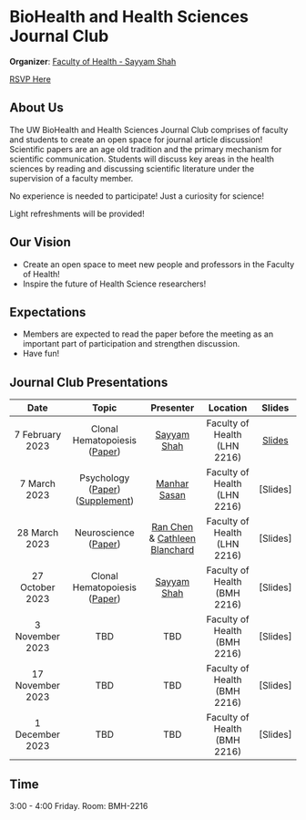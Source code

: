 # BioHealth and Health Sciences Journal Club

**Organizer**: [Faculty of Health - Sayyam Shah](mailto:sayyam.n.shah@gmail.com)

 [RSVP Here](https://forms.gle/PUFZjytCFHGWr5uKA)
 

## About Us

The UW BioHealth and Health Sciences Journal Club comprises of faculty and students to create an open space for journal article discussion! Scientific papers are an age old tradition and the primary mechanism for scientific communication. Students will discuss key areas in the health sciences by reading and discussing scientific literature under the supervision of a faculty member.  

No experience is needed to participate! Just a curiosity for science!

Light refreshments will be provided!

## Our Vision

- Create an open space to meet new people and professors in the Faculty of Health!
- Inspire the future of Health Science researchers!

## Expectations

- Members are expected to read the paper before the meeting as an important part of participation and strengthen discussion.
- Have fun!

## Journal Club Presentations


|Date| Topic | Presenter| Location | Slides | 
|:----------------:|:----------------------------------------:|:----------:|:------:|:-------:|
| 7 February 2023 |Clonal Hematopoiesis ([Paper](https://www.nejm.org/doi/full/10.1056/nejmoa1408617)) |[Sayyam Shah](mailto:s284shah@uwaterloo.ca) | Faculty of Health (LHN 2216)|[Slides](https://drive.google.com/file/d/18EFHjOdcSqa11FU7wyf2UFXEGs-EkQpJ/view?usp=sharing)|
| 7 March 2023 | Psychology ([Paper](https://www.jneurosci.org/content/34/50/16567)) ([Supplement](https://theconversation.com/the-real-reason-some-people-become-addicted-to-drugs-81004)) | [Manhar Sasan](mailto:mssasan@uwaterloo.ca)  | Faculty of Health (LHN 2216)| [Slides]|
| 28 March 2023 | Neuroscience ([Paper](https://www.ncbi.nlm.nih.gov/pmc/articles/PMC7788465/)) | [Ran Chen](mailto:r359chen@uwaterloo.ca) & [Cathleen Blanchard](mailto:cblanchard@uwaterloo.ca) | Faculty of Health (LHN 2216)| [Slides]|
| 27 October 2023 | Clonal Hematopoiesis ([Paper](https://www.nature.com/articles/s41591-022-01708-3)) | [Sayyam Shah](mailto:s284shah@uwaterloo.ca)| Faculty of Health (BMH 2216)| [Slides] |
| 3 November 2023 | TBD | TBD| Faculty of Health (BMH 2216)| [Slides] |
| 17 November 2023 | TBD | TBD| Faculty of Health (BMH 2216)| [Slides] |
| 1 December 2023 | TBD | TBD| Faculty of Health (BMH 2216)| [Slides] |

## Time
3:00 - 4:00 Friday.
Room: BMH-2216

